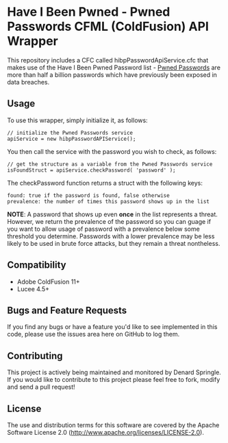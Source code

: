 # Have I Been Pwned - Pwned Passwords CFML (ColdFusion) API Wrapper
This repository includes a CFC called hibpPasswordApiService.cfc that makes use of the Have I Been Pwned Password list - [Pwned Passwords](https://haveibeenpwned.com/API/v2#SearchingPwnedPasswordsByRange) are more than half a billion passwords which have previously been exposed in data breaches.

## Usage

To use this wrapper, simply initialize it, as follows:

    // initialize the Pwned Passwords service
	apiService = new hibpPasswordAPIService();

You then call the service with the password you wish to check, as follows:

    // get the structure as a variable from the Pwned Passwords service    
	isFoundStruct = apiService.checkPassword( 'password' );

The checkPassword function returns a struct with the following keys:

    found: true if the password is found, false otherwise
    prevalence: the number of times this password shows up in the list

**NOTE**: A password that shows up even **once** in the list represents a threat. However, we return the prevalence of the password so you can guage if you want to allow usage of password with a prevalence below some threshold you determine. Passwords with a lower prevalence may be less likely to be used in brute force attacks, but they remain a threat nontheless.

## Compatibility

* Adobe ColdFusion 11+
* Lucee 4.5+

## Bugs and Feature Requests

If you find any bugs or have a feature you'd like to see implemented in this code, please use the issues area here on GitHub to log them.

## Contributing

This project is actively being maintained and monitored by Denard Springle. If you would like to contribute to this project please feel free to fork, modify and send a pull request!

## License

The use and distribution terms for this software are covered by the Apache Software License 2.0 (http://www.apache.org/licenses/LICENSE-2.0).
